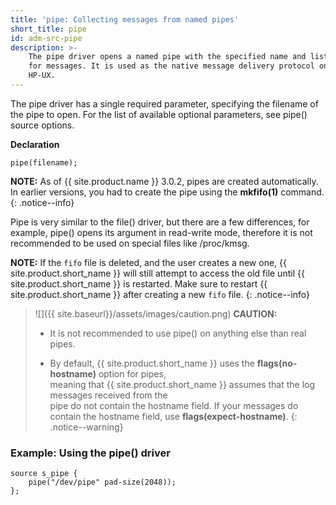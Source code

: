 ```yaml
---
title: 'pipe: Collecting messages from named pipes'
short_title: pipe
id: adm-src-pipe
description: >-
    The pipe driver opens a named pipe with the specified name and listens
    for messages. It is used as the native message delivery protocol on
    HP-UX.
---
```


The pipe driver has a single required parameter, specifying the filename
of the pipe to open. For the list of available optional parameters, see
pipe() source options.

**Declaration**

```config
pipe(filename);
```

**NOTE:** As of {{ site.product.name }} 3.0.2, pipes are created
automatically. In earlier versions, you had to create the pipe using the
**mkfifo(1)** command.
{: .notice--info}

Pipe is very similar to the file() driver, but there are a few
differences, for example, pipe() opens its argument in read-write mode,
therefore it is not recommended to be used on special files like
/proc/kmsg.

**NOTE:** If the `fifo` file is deleted, and the user creates a new one, {{ site.product.short_name }} will still attempt to access the old file until {{ site.product.short_name }} is restarted. Make sure to restart {{ site.product.short_name }} after creating a new `fifo` file.
{: .notice--info}

>![]({{ site.baseurl}}/assets/images/caution.png) **CAUTION:**
>  
>- It is not recommended to use pipe() on anything else than real pipes.
>  
>- By default, {{ site.product.short_name }} uses the **flags(no-hostname)** option for pipes,  
>   meaning that {{ site.product.short_name }} assumes that the log messages received from the  
>   pipe do not contain the hostname field. If your messages do contain the 
>   hostname field, use **flags(expect-hostname)**.
{: .notice--warning}

### Example: Using the pipe() driver

```config
source s_pipe {
    pipe("/dev/pipe" pad-size(2048));
};
```
